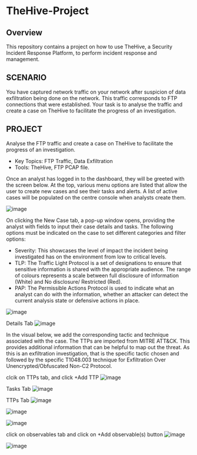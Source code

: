 # TheHive-Project

## Overview

This repository contains a project on how to use TheHive, a Security Incident Response Platform, to perform incident response and management.

## SCENARIO
You have captured network traffic on your network after suspicion of data exfiltration being done on the network. This traffic corresponds to FTP connections that were established. Your task is to analyse the traffic and create a case on TheHive to facilitate the progress of an investigation. 

## PROJECT
Analyse the FTP traffic and create a case on TheHive to facilitate the progress of an investigation. 
* Key Topics: FTP Traffic, Data Exfiltration
* Tools: TheHive, FTP PCAP file.

Once an analyst has logged in to the dashboard, they will be greeted with the screen below. At the top, various menu options are listed that allow the user to create new cases and see their tasks and alerts. A list of active cases will be populated on the centre console when analysts create them.

![image](https://github.com/user-attachments/assets/ba6bf67a-dc96-4504-af79-07da46cab68a)

On clicking the New Case tab, a pop-up window opens, providing the analyst with fields to input their case details and tasks. The following options must be indicated on the case to set different categories and filter options:

* Severity: This showcases the level of impact the incident being investigated has on the environment from low to critical levels.
* TLP: The Traffic Light Protocol is a set of designations to ensure that sensitive information is shared with the appropriate audience. The range of colours represents a scale between full disclosure of information (White) and No disclosure/ Restricted (Red).
* PAP: The Permissible Actions Protocol is used to indicate what an analyst can do with the information, whether an attacker can detect the current analysis state or defensive actions in place.
  
![image](https://github.com/user-attachments/assets/2bc227e1-40ab-4bf4-bce4-e9005b47a528)

Details Tab
![image](https://github.com/user-attachments/assets/ef0fec21-be92-453c-ab98-ef6b921e6989)

In the visual below, we add the corresponding tactic and technique associated with the case. The TTPs are imported from MITRE ATT&CK. This provides additional information that can be helpful to map out the threat. As this is an exfiltration investigation, that is the specific tactic chosen and followed by the specific T1048.003 technique for Exfiltration Over Unencrypted/Obfuscated Non-C2 Protocol.

clcik on TTPs tab, and click +Add TTP
![image](https://github.com/user-attachments/assets/4572740a-6c86-4aeb-b2ed-f18a13e647f1)

Tasks Tab
![image](https://github.com/user-attachments/assets/08dd5bc1-0fd4-4ce4-b5b2-512e6f2182d1)

TTPs Tab
![image](https://github.com/user-attachments/assets/1856d37b-8ea7-44ea-a90a-7e55aac0baf8)

![image](https://github.com/user-attachments/assets/9b7a21a7-98f7-4a83-b43a-c003b5b8b1c2)

![image](https://github.com/user-attachments/assets/7b9f2c34-0e32-4c32-9540-14b8311321df)

click on observables tab and click on +Add observable(s) button
![image](https://github.com/user-attachments/assets/75663cfa-9cb9-4504-bade-e1ee3d2795fa)

![image](https://github.com/user-attachments/assets/283b9625-1e8e-4158-a838-df98372c1adf)







